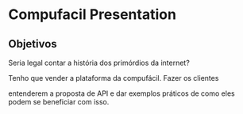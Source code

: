 # Compufacil Presentation


## Objetivos


Seria legal contar a história dos primórdios da internet?


Tenho que vender a plataforma da compufácil. Fazer os clientes


entenderem a proposta de API e dar exemplos práticos de como
eles podem se beneficiar com isso.
